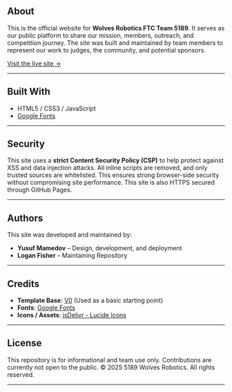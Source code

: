 
## About

This is the official website for **Wolves Robotics FTC Team 5189**. It serves as our public platform to share our mission, members, outreach, and competition journey. The site was built and maintained by team members to represent our work to judges, the community, and potential sponsors.

[Visit the live site →](https://5189wolvesrobotics.com)

---

## Built With

- HTML5 / CSS3 / JavaScript
- [Google Fonts](https://fonts.google.com/)

---

## Security

This site uses a **strict Content Security Policy (CSP)** to help protect against XSS and data injection attacks. All inline scripts are removed, and only trusted sources are whitelisted. This ensures strong browser-side security without compromising site performance.
This site is also HTTPS secured through GitHub Pages.

---

## Authors

This site was developed and maintained by:

- **Yusuf Mamedov** – Design, development, and deployment  
- **Logan Fisher** – Maintaining Repository

---

## Credits

- **Template Base**: [V0](https://v0.dev/) (Used as a basic starting point)
- **Fonts**: [Google Fonts](https://fonts.google.com/)
- **Icons / Assets**: [jsDelivr - Lucide Icons](https://www.jsdelivr.com/?docs=gh)

---

## License

This repository is for informational and team use only. Contributions are currently not open to the public.
© 2025 5189 Wolves Robotics. All rights reserved.

---

